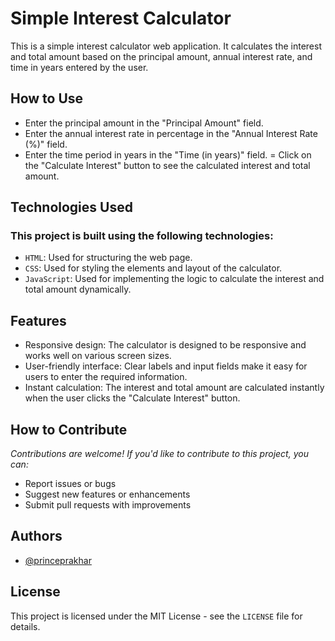 # Simple Interest Calculator
This is a simple interest calculator web application. It calculates the interest and total amount based on the principal amount, annual interest rate, and time in years entered by the user.

## How to Use
- Enter the principal amount in the "Principal Amount" field.
- Enter the annual interest rate in percentage in the "Annual Interest Rate (%)" field.
- Enter the time period in years in the "Time (in years)" field.
= Click on the "Calculate Interest" button to see the calculated interest and total amount.

## Technologies Used
### This project is built using the following technologies:

- `HTML`: Used for structuring the web page.
- `CSS`: Used for styling the elements and layout of the calculator.
- `JavaScript`: Used for implementing the logic to calculate the interest and total amount dynamically.

## Features
- Responsive design: The calculator is designed to be responsive and works well on various screen sizes.
- User-friendly interface: Clear labels and input fields make it easy for users to enter the required information.
- Instant calculation: The interest and total amount are calculated instantly when the user clicks the "Calculate Interest" button.

## How to Contribute
*Contributions are welcome! If you'd like to contribute to this project, you can:*

- Report issues or bugs
- Suggest new features or enhancements
- Submit pull requests with improvements

## Authors
- [@princeprakhar](https://www.github.com/princeprakhar)

## License
This project is licensed under the MIT License - see the `LICENSE` file for details.
